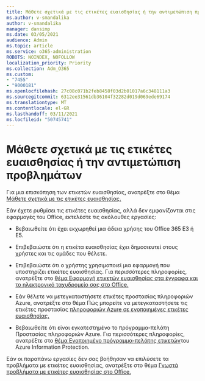 ```yaml
---
title: Μάθετε σχετικά με τις ετικέτες ευαισθησίας ή την αντιμετώπιση προβλημάτων
ms.author: v-smandalika
author: v-smandalika
manager: dansimp
ms.date: 03/05/2021
audience: Admin
ms.topic: article
ms.service: o365-administration
ROBOTS: NOINDEX, NOFOLLOW
localization_priority: Priority
ms.collection: Adm_O365
ms.custom:
- "7455"
- "9000181"
ms.openlocfilehash: 27c08c071b2feb8458f03d2b01017a6c348111a3
ms.sourcegitcommit: 6312ee31561db36104f32282d019d069ede69174
ms.translationtype: MT
ms.contentlocale: el-GR
ms.lasthandoff: 03/11/2021
ms.locfileid: "50745741"
---
```

# <a name="learn-about-or-troubleshoot-sensitivity-labels"></a>Μάθετε σχετικά με τις ετικέτες ευαισθησίας ή την αντιμετώπιση προβλημάτων

Για μια επισκόπηση των ετικετών ευαισθησίας, ανατρέξτε στο θέμα [Μάθετε σχετικά με τις ετικέτες ευαισθησίας.](https://docs.microsoft.com/microsoft-365/compliance/sensitivity-labels)

Εάν έχετε ρυθμίσει τις ετικέτες ευαισθησίας, αλλά δεν εμφανίζονται στις εφαρμογές του Office, εκτελέστε τις ακόλουθες εργασίες:

- Βεβαιωθείτε ότι έχει εκχωρηθεί μια άδεια χρήσης του Office 365 E3 ή E5.

- Επιβεβαιώστε ότι η ετικέτα ευαισθησίας έχει δημοσιευτεί στους χρήστες και τις ομάδες που θέλετε.

- Επιβεβαιώστε ότι ο χρήστης χρησιμοποιεί μια εφαρμογή που υποστηρίζει ετικέτες ευαισθησίας. Για περισσότερες πληροφορίες, ανατρέξτε στο [θέμα Εφαρμογή ετικετών ευαισθησίας στα έγγραφα και το ηλεκτρονικό ταχυδρομείο σας στο Office.](https://support.microsoft.com/topic/apply-sensitivity-labels-to-your-files-and-email-in-office-2f96e7cd-d5a4-403b-8bd7-4cc636bae0f9)

- Εάν θέλετε να μετεγκαταστήσετε ετικέτες προστασίας πληροφοριών Azure, ανατρέξτε στο θέμα Πώς μπορείτε να μετεγκαταστήσετε τις ετικέτες προστασίας [πληροφοριών Azure σε ενοποιημένες ετικέτες ευαισθησίας.](https://docs.microsoft.com/azure/information-protection/configure-policy-migrate-labels)

- Βεβαιωθείτε ότι είναι εγκατεστημένο το πρόγραμμα-πελάτη Προστασίας πληροφοριών Azure. Για περισσότερες πληροφορίες, ανατρέξτε στο [θέμα Ενοποιημένο πρόγραμμα-πελάτης ετικετών](https://docs.microsoft.com/azure/information-protection/rms-client/unifiedlabelingclient-version-release-history)του Azure Information Protection.

Εάν οι παραπάνω εργασίες δεν σας βοήθησαν να επιλύσετε τα προβλήματα με ετικέτες ευαισθησίας, ανατρέξτε στο θέμα [Γνωστά προβλήματα με ετικέτες ευαισθησίας στο Office.](https://support.microsoft.com/topic/known-issues-with-sensitivity-labels-in-office-b169d687-2bbd-4e21-a440-7da1b2743edc)
